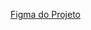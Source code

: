 [Figma do Projeto](https://www.figma.com/file/a7OK2SfpLLxGOxS7o5CEVd/Apeperia-(projeto-inicial)?node-id=0:1)